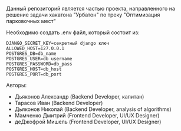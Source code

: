 Данный репозиторий является частью проекта, направленного на решение задачи хакатона "Урбатон" по треку "Оптимизация парковочных мест"

Необходимо создать .env файл, который состоит из:

    DJANGO_SECRET_KEY=секретный django ключ
    ALLOWED_HOST=127.0.0.1
    POSTGRES_DB=db_name
    POSTGRES_USER=db_username
    POSTGRES_PASSWORD=db_pass
    POSTGRES_HOST=db_host
    POSTGRES_PORT=db_port


Авторы:
- Дьяконов Александр (Backend Developer, капитан)
- Тарасов Иван (Backend Developer)
- Дьяконов Николай (Backend Developer, analysis of algorithms)
- Мамченко Дмитрий (Frontend Developer, UI/UX Designer)
- деДжофрой Мишель (Frontend Developer, UI/UX Designer)
